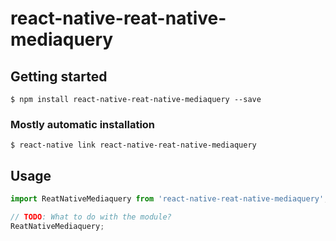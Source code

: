 # react-native-reat-native-mediaquery

## Getting started

`$ npm install react-native-reat-native-mediaquery --save`

### Mostly automatic installation

`$ react-native link react-native-reat-native-mediaquery`

## Usage
```javascript
import ReatNativeMediaquery from 'react-native-reat-native-mediaquery';

// TODO: What to do with the module?
ReatNativeMediaquery;
```
